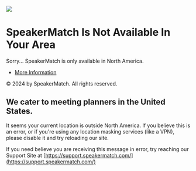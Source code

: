 ![](/img/logo_white.png) 

SpeakerMatch Is Not Available In Your Area
==========================================

Sorry... SpeakerMatch is only available in North America.

* [More Information](#)

© 2024 by SpeakerMatch. All rights reserved.

We cater to meeting planners in the United States.
--------------------------------------------------

It seems your current location is outside North America. If you believe this is an error, or if you're using any location masking services (like a VPN), please disable it and try reloading our site.

If you need believe you are receiving this message in error, try reaching our Support Site at [https://support.speakermatch.com/](https://support.speakermatch.com/)